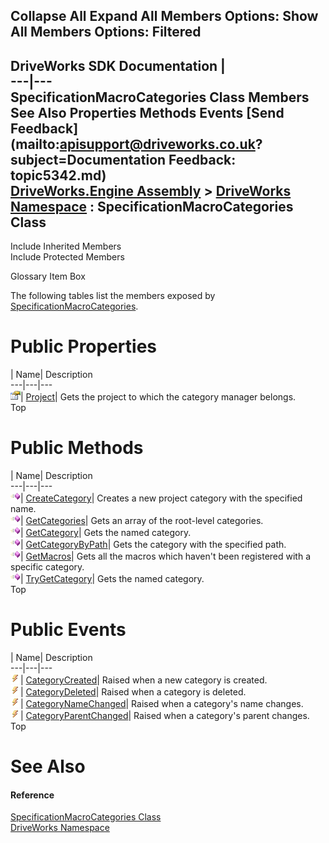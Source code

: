        

 Collapse All Expand All  Members Options: Show All  Members Options: Filtered   
---  
DriveWorks SDK Documentation  |   
---|---  
SpecificationMacroCategories Class Members   
See Also Properties Methods Events [Send Feedback](mailto:apisupport@driveworks.co.uk?subject=Documentation Feedback: topic5342.md)  
[DriveWorks.Engine Assembly](topic2156.md) > [DriveWorks Namespace](topic2159.md) : SpecificationMacroCategories Class  
---  
  
Include Inherited Members    
Include Protected Members  


Glossary Item Box

The following tables list the members exposed by [SpecificationMacroCategories](topic5342.md).

# Public Properties

| Name| Description  
---|---|---  
![Public Property](dotnetimages/publicProperty.gif)| [Project](topic5354.md)| Gets the project to which the category manager belongs.   
Top

# Public Methods

| Name| Description  
---|---|---  
![Public Method](dotnetimages/publicMethod.gif)| [CreateCategory](topic5348.md)| Creates a new project category with the specified name.   
![Public Method](dotnetimages/publicMethod.gif)| [GetCategories](topic5349.md)| Gets an array of the root-level categories.   
![Public Method](dotnetimages/publicMethod.gif)| [GetCategory](topic5350.md)| Gets the named category.   
![Public Method](dotnetimages/publicMethod.gif)| [GetCategoryByPath](topic5351.md)| Gets the category with the specified path.   
![Public Method](dotnetimages/publicMethod.gif)| [GetMacros](topic5352.md)| Gets all the macros which haven't been registered with a specific category.   
![Public Method](dotnetimages/publicMethod.gif)| [TryGetCategory](topic5353.md)| Gets the named category.   
Top

# Public Events

| Name| Description  
---|---|---  
![Public Event](dotnetimages/publicEvent.gif)| [CategoryCreated](topic5355.md)| Raised when a new category is created.   
![Public Event](dotnetimages/publicEvent.gif)| [CategoryDeleted](topic5356.md)| Raised when a category is deleted.   
![Public Event](dotnetimages/publicEvent.gif)| [CategoryNameChanged](topic5357.md)| Raised when a category's name changes.   
![Public Event](dotnetimages/publicEvent.gif)| [CategoryParentChanged](topic5358.md)| Raised when a category's parent changes.   
Top

# See Also

#### Reference

[SpecificationMacroCategories Class](topic5342.md)   
[DriveWorks Namespace](topic2159.md)


